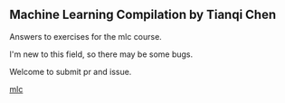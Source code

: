## Machine Learning Compilation by Tianqi Chen

Answers to exercises for the mlc course.

I'm new to this field, so there may be some bugs. 

Welcome to submit pr and issue.

[mlc](https://mlc.ai/)